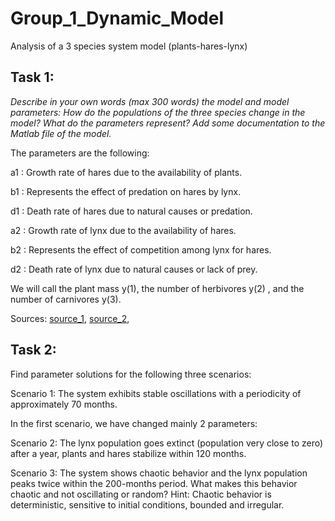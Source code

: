 # Group_1_Dynamic_Model
Analysis of a 3 species system model (plants-hares-lynx) 

## Task 1: 
*Describe in your own words (max 300 words) the model and model parameters: How do the populations of the three species change in the model? What do the parameters represent? Add some documentation to the Matlab file of the model.*

The parameters are the following: 

a1 : Growth rate of hares due to the availability of plants.

b1 : Represents the effect of predation on hares by lynx.

d1 : Death rate of hares due to natural causes or predation.

a2 : Growth rate of lynx due to the availability of hares.

b2 : Represents the effect of competition among lynx for hares.

d2 : Death rate of lynx due to natural causes or lack of prey.

We will call the plant mass y(1), the number of herbivores y(2) , and the number of carnivores y(3).

Sources: [source_1](https://www.jstor.org/stable/1940591?seq=2), [source_2](https://sysbio.mx/wp-content/uploads/2021/02/2017_Book_ModelingLife.pdf), 

## Task 2: 
Find parameter solutions for the following three scenarios:

Scenario 1: The system exhibits stable oscillations with a periodicity of approximately 70 months.

In the first scenario, we have changed mainly 2 parameters: 

Scenario 2: The lynx population goes extinct (population very close to zero) after a year, plants and hares stabilize within 120 months.

Scenario 3: The system shows chaotic behavior and the lynx population peaks twice within the 200-months period. What makes this behavior chaotic and not oscillating or random? Hint: Chaotic behavior is deterministic, sensitive to initial conditions, bounded and irregular.
